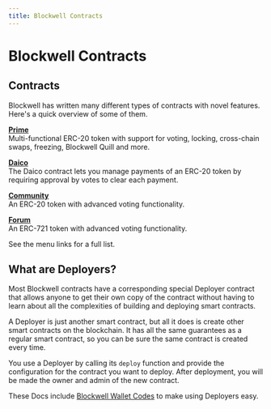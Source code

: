 ```yaml
---
title: Blockwell Contracts
---
```


# Blockwell Contracts

## Contracts

Blockwell has written many different types of contracts with novel features.
Here's a quick overview of some of them.

[**Prime**](./prime.md)  
Multi-functional ERC-20 token with support for voting, locking, cross-chain swaps, 
freezing, Blockwell Quill and more.

[**Daico**](./daico.md)  
The Daico contract lets you manage payments of an ERC-20 token by requiring
approval by votes to clear each payment.

[**Community**](./community.md)  
An ERC-20 token with advanced voting functionality.

[**Forum**](./forum.md)  
An ERC-721 token with advanced voting functionality.

See the menu links for a full list.

## What are Deployers?

Most Blockwell contracts have a corresponding special Deployer contract that
allows anyone to get their own copy of the contract without having to learn
about all the complexities of building and deploying smart contracts.

A Deployer is just another smart contract, but all it does is create other
smart contracts on the blockchain. It has all the same guarantees as a 
regular smart contract, so you can be sure the same contract is created
every time.

You use a Deployer by calling its `deploy` function and provide the configuration
for the contract you want to deploy. After deployment, you will be made the
owner and admin of the new contract.

These Docs include [Blockwell Wallet Codes](../qr) to make using Deployers easy.
